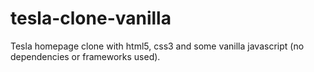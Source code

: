 # tesla-clone-vanilla

Tesla homepage clone with html5, css3 and some vanilla javascript (no dependencies or frameworks used).
